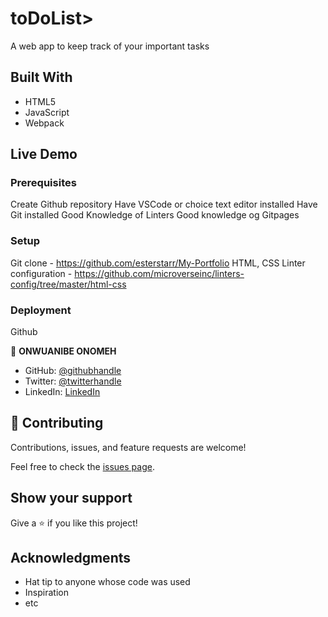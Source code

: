 # toDoList> 
A web app to keep track of your important tasks


## Built With

- HTML5
- JavaScript
- Webpack
## Live Demo  

### Prerequisites

Create Github repository
Have VSCode or choice text editor installed
Have Git installed
Good Knowledge of Linters
Good knowledge og Gitpages

### Setup
Git clone - https://github.com/esterstarr/My-Portfolio
HTML, CSS Linter configuration - https://github.com/microverseinc/linters-config/tree/master/html-css

### Deployment
Github


👤 **ONWUANIBE ONOMEH**

- GitHub: [@githubhandle](https://github.com/estherstarr)
- Twitter: [@twitterhandle](https://twitter.com/anibeEsther)
- LinkedIn: [LinkedIn](https://linkedin.com/in/onwuanibeonome)

## 🤝 Contributing

Contributions, issues, and feature requests are welcome!

Feel free to check the [issues page](https://github.com/Estherstarr/toDoList/issues).

## Show your support

Give a ⭐️ if you like this project!

## Acknowledgments

- Hat tip to anyone whose code was used
- Inspiration
- etc
